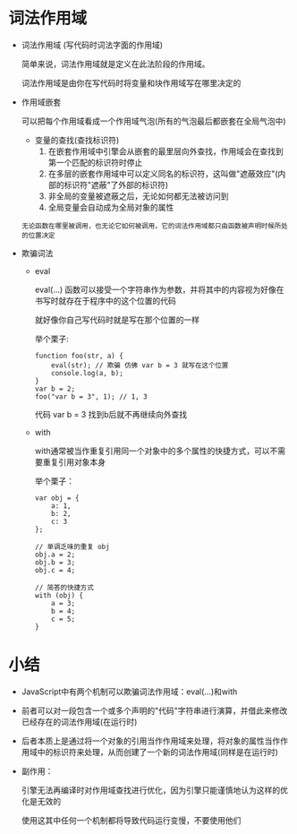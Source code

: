 # 词法作用域

- 词法作用域 (写代码时词法字面的作用域)  

  简单来说，词法作用域就是定义在此法阶段的作用域。  

  词法作用域是由你在写代码时将变量和块作用域写在哪里决定的

- 作用域嵌套  

  可以把每个作用域看成一个作用域气泡(所有的气泡最后都嵌套在全局气泡中)
  - 变量的查找(查找标识符)
    1. 在嵌套作用域中引擎会从嵌套的最里层向外查找，作用域会在查找到第一个匹配的标识符时停止
    2. 在多层的嵌套作用域中可以定义同名的标识符，这叫做"遮蔽效应"(内部的标识符"遮蔽"了外部的标识符)
    3. 非全局的变量被遮蔽之后，无论如何都无法被访问到
    4. 全局变量会自动成为全局对象的属性    

  `无论函数在哪里被调用，也无论它如何被调用，它的词法作用域都只由函数被声明时候所处的位置决定`

- 欺骗词法
  - eval  

    eval(...) 函数可以接受一个字符串作为参数，并将其中的内容视为好像在书写时就存在于程序中的这个位置的代码  

    就好像你自己写代码时就是写在那个位置的一样  

    举个栗子:
    ```
    function foo(str, a) {
        eval(str); // 欺骗 仿佛 var b = 3 就写在这个位置
        console.log(a, b);
    }
    var b = 2;
    foo("var b = 3", 1); // 1, 3
    ```
    代码 var b = 3 找到b后就不再继续向外查找
  - with  

    with通常被当作重复引用同一个对象中的多个属性的快捷方式，可以不需要重复引用对象本身  

    举个栗子：
    ```
    var obj = {
        a: 1,
        b: 2,
        c: 3
    };

    // 单调乏味的重复 obj
    obj.a = 2;
    obj.b = 3;
    obj.c = 4;

    // 简答的快捷方式
    with (obj) {
        a = 3;
        b = 4;
        c = 5;
    }
    ```

# 小结
  - JavaScript中有两个机制可以欺骗词法作用域：eval(...)和with
  - 前者可以对一段包含一个或多个声明的"代码"字符串进行演算，并借此来修改已经存在的词法作用域(在运行时)
  - 后者本质上是通过将一个对象的引用当作作用域来处理，将对象的属性当作作用域中的标识符来处理，从而创建了一个新的词法作用域(同样是在运行时)
  - 副作用：  

    引擎无法再编译时对作用域查找进行优化，因为引擎只能谨慎地认为这样的优化是无效的  
    
    使用这其中任何一个机制都将导致代码运行变慢，不要使用他们    